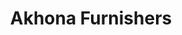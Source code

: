 ---
title: "Akhona Furnishers"
url: /johannesburg/akhona-furnishers-lilian-ngoyi-street/
shop: furniture
---